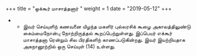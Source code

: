﻿+++
title = "ஒக்கூர் மாசாத்தனார்  "
weight = 1
date = "2019-05-12"
+++


- - இவர் செய்யுளிற் கணவனை யிழந்த மகளிர் புல்லரசிக் கூழை அகாலத்திலுண்டு கைம்மைநோன்பு நோற்றிருத்தல் கூறப்பெற்றுள்ளது. இப்பெயர் எக்கூர் மாசாத்தனா ரென்றும் சில பிரதிகளிற் காணப்படுகின்றது. இவர் இயற்றியதாக அகநானூற்றில் ஒரு செய்யுள் (14)  உள்ளது. 
